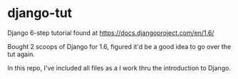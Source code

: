 django-tut
==========

Django 6-step tutorial found at https://docs.djangoproject.com/en/1.6/

Bought 2 scoops of Django for 1.6, figured it'd be a good idea to go over the tut again.

In this repo, I've included all files as a I work thru the introduction to Django.

